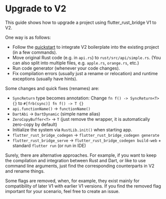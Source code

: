 # Upgrade to V2

This guide shows how to upgrade a project using flutter_rust_bridge V1 to V2.

One way is as follows:

* Follow the [quickstart](../../quickstart) to integrate V2 boilerplate into the existing project (in a few commands).
* Move original Rust code (e.g. in `api.rs`) to `rust/src/api/simple.rs`. (You can also split into multiple files, e.g. `apple.rs`, `orange.rs`, etc.)
* Run code generator (whenever your code changes).
* Fix compilation errors (usually just a rename or relocation) and runtime exceptions (usually have hints).

Some changes and quick fixes (renames) are:

* `SyncReturn` type becomes annotation: Change `fn f() -> SyncReturn<T> {}` to `#[frb(sync)] fn f() -> T {}`
* `api.functionName()` -> `functionName()`
* `DartAbi` -> `DartDynamic` (simple name alias)
* `ZeroCopyBuffer<T>` -> `T` (just remove the wrapper, it is automatically zero-copy by default)
* Initialize the system via `RustLib.init()` when starting app.
* `flutter_rust_bridge_codegen` -> `flutter_rust_bridge_codegen generate`
* `flutter_rust_bridge_serve` -> `flutter_rust_bridge_codegen build-web` + standard `flutter run` (or run in IDE)

Surely, there are alternative approaches.
For example, if you want to keep the compilation and integration between Rust and Dart,
or like to use command line arguments,
just find the corresponding counterparts in V2 and rename things.

Some flags are removed,
when, for example, they exist mainly for compatibility of later V1 with earlier V1 versions.
If you find the removed flag important for your scenario, feel free to create an issue.
